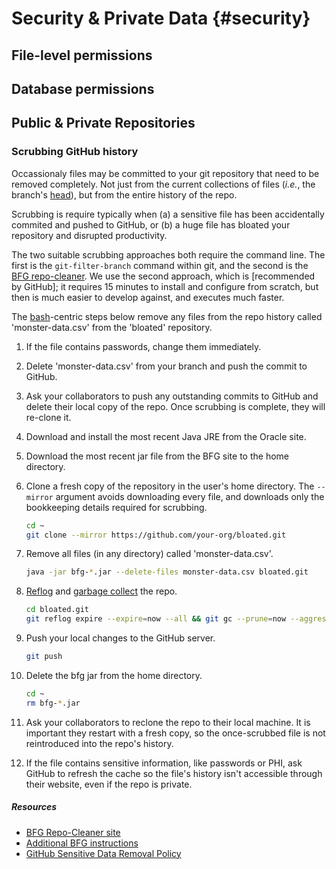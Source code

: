 Security & Private Data {#security}
====================================

File-level permissions
------------------------------------

Database permissions
------------------------------------

Public & Private Repositories
------------------------------------

### Scrubbing GitHub history

Occassionaly files may be committed to your git repository that need to be removed completely.  Not just from the current collections of files (*i.e.*, the branch's [head](https://git-scm.com/docs/gitglossary#gitglossary-aiddefHEADaHEAD)), but from the entire history of the repo.  

Scrubbing is require typically when (a) a sensitive file has been accidentally commited and pushed to GitHub, or (b) a huge file has bloated your repository and disrupted productivity.

The two suitable scrubbing approaches both require the command line.  The first is the `git-filter-branch` command within git, and the second is the [BFG repo-cleaner](https://rtyley.github.io/bfg-repo-cleaner/).  We use the second approach, which is [recommended by GitHub]; it requires 15 minutes to install and configure from scratch, but then is much easier to develop against, and executes much faster.

The [bash](https://www.gnu.org/software/bash/)-centric steps below remove any file*s* from the repo history called 'monster-data.csv' from the 'bloated' repository.

1. If the file contains passwords, change them immediately.
1. Delete 'monster-data.csv' from your branch and push the commit to GitHub.
1. Ask your collaborators to push any outstanding commits to GitHub and delete their local copy of the repo.  Once scrubbing is complete, they will re-clone it.
1. Download and install the most recent Java JRE from the Oracle site.
1. Download the most recent jar file from the BFG site to the home directory.
1. Clone a fresh copy of the repository in the user's home directory.  The `--mirror` argument avoids downloading every file, and downloads only the bookkeeping details required for scrubbing.

    ```bash
    cd ~
    git clone --mirror https://github.com/your-org/bloated.git
    ```
    
1. Remove all files (in any directory) called 'monster-data.csv'.

    ```bash
    java -jar bfg-*.jar --delete-files monster-data.csv bloated.git
    ```
    
1. [Reflog](https://git-scm.com/docs/git-reflog) and [garbage collect](https://git-scm.com/docs/git-gc) the repo.

    ```bash
    cd bloated.git
    git reflog expire --expire=now --all && git gc --prune=now --aggressive
    ```

1. Push your local changes to the GitHub server.

    ```bash
    git push
    ```
1. Delete the bfg jar from the home directory.

    ```bash
    cd ~
    rm bfg-*.jar
    ```
1. Ask your collaborators to reclone the repo to their local machine.  It is important they restart with a fresh copy, so the once-scrubbed file is not reintroduced into the repo's history. 

1. If the file contains sensitive information, like passwords or PHI, ask GitHub to refresh the cache so the file's history isn't accessible through their website, even if the repo is private.

##### Resources

* [BFG Repo-Cleaner site](https://rtyley.github.io/bfg-repo-cleaner/)
* [Additional BFG instructions](https://github.com/IBM/BluePic/wiki/Using-BFG-Repo-Cleaner-tool-to-remove-sensitive-files-from-your-git-repo)
* [GitHub Sensitive Data Removal Policy](https://help.github.com/articles/github-sensitive-data-removal-policy/)
